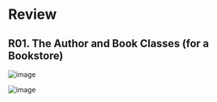 
# Review 

## R01.  The Author and Book Classes (for a Bookstore) 

![image](https://github.com/AdTekDev/AdvProgTek/assets/18588011/7a3c3b96-e37f-4e87-884b-bac5740c89e7)

![image](https://github.com/AdTekDev/AdvProgTek/assets/18588011/ea50ed10-83a2-42e7-a6be-f290cd41f703)


